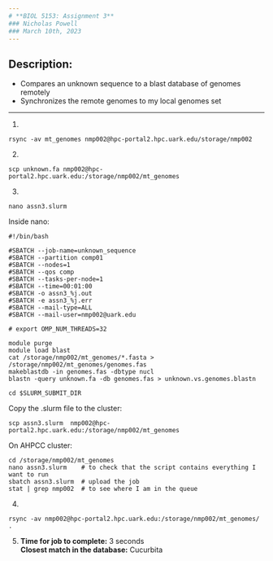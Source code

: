 ```yaml
---
# **BIOL 5153: Assignment 3**
### Nicholas Powell
### March 10th, 2023
---
```

## **Description:**

- Compares an unknown sequence to a blast database of genomes remotely
- Synchronizes the remote genomes to my local genomes set

---

1.
```
rsync -av mt_genomes nmp002@hpc-portal2.hpc.uark.edu/storage/nmp002
```

2. 
```
scp unknown.fa nmp002@hpc-portal2.hpc.uark.edu:/storage/nmp002/mt_genomes
```

3. 
```
nano assn3.slurm
```

Inside nano:
```
#!/bin/bash

#SBATCH --job-name=unknown_sequence
#SBATCH --partition comp01
#SBATCH --nodes=1
#SBATCH --qos comp
#SBATCH --tasks-per-node=1
#SBATCH --time=00:01:00
#SBATCH -o assn3_%j.out
#SBATCH -e assn3_%j.err
#SBATCH --mail-type=ALL
#SBATCH --mail-user=nmp002@uark.edu

# export OMP_NUM_THREADS=32

module purge
module load blast
cat /storage/nmp002/mt_genomes/*.fasta > /storage/nmp002/mt_genomes/genomes.fas
makeblastdb -in genomes.fas -dbtype nucl
blastn -query unknown.fa -db genomes.fas > unknown.vs.genomes.blastn

cd $SLURM_SUBMIT_DIR
```

Copy the .slurm file to the cluster:

```
scp assn3.slurm  nmp002@hpc-portal2.hpc.uark.edu:/storage/nmp002/mt_genomes
```

On AHPCC cluster:

```
cd /storage/nmp002/mt_genomes
nano assn3.slurm	# to check that the script contains everything I want to run
sbatch assn3.slurm	# upload the job 
stat | grep nmp002	# to see where I am in the queue
```

4.
```
rsync -av nmp002@hpc-portal2.hpc.uark.edu:/storage/nmp002/mt_genomes/ .
```

5. **Time for job to complete:** 3 seconds  
   **Closest match in the database:** Cucurbita


